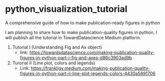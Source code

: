# python_visualization_tutorial
A comprehensive guide of how to make publication-ready figures in python

I am planning to share how to make publication-quality figures in python, I will publish all the tutorial in TowardDatascience Medium platform.

1. Tutorial I (Understanding Fig and Ax object) 
    * link: https://towardsdatascience.com/making-publication-quality-figures-in-python-part-i-fig-and-axes-d86c3903ad9b
2. Turorial II (Line plot, colors and legends)
    * Link: https://frankligy.medium.com/making-publication-quality-figures-in-python-part-ii-line-plot-legends-colors-4430a5891706

